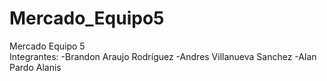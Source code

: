 # Mercado_Equipo5
Mercado Equipo 5
<br>
Integrantes: 
 -Brandon Araujo Rodríguez
 -Andres Villanueva Sanchez
 -Alan Pardo Alanis
